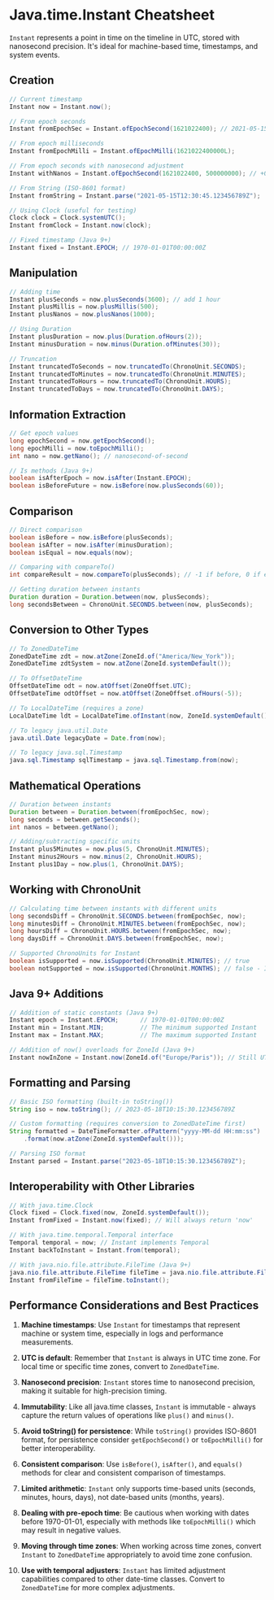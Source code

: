 # Java.time.Instant Cheatsheet

`Instant` represents a point in time on the timeline in UTC, stored with nanosecond precision. It's ideal for machine-based time, timestamps, and system events.

## Creation

```java
// Current timestamp
Instant now = Instant.now();

// From epoch seconds
Instant fromEpochSec = Instant.ofEpochSecond(1621022400); // 2021-05-15T00:00:00Z

// From epoch milliseconds
Instant fromEpochMilli = Instant.ofEpochMilli(1621022400000L);

// From epoch seconds with nanosecond adjustment
Instant withNanos = Instant.ofEpochSecond(1621022400, 500000000); // +0.5 seconds

// From String (ISO-8601 format)
Instant fromString = Instant.parse("2021-05-15T12:30:45.123456789Z");

// Using Clock (useful for testing)
Clock clock = Clock.systemUTC();
Instant fromClock = Instant.now(clock);

// Fixed timestamp (Java 9+)
Instant fixed = Instant.EPOCH; // 1970-01-01T00:00:00Z
```

## Manipulation

```java
// Adding time
Instant plusSeconds = now.plusSeconds(3600); // add 1 hour
Instant plusMillis = now.plusMillis(500);
Instant plusNanos = now.plusNanos(1000);

// Using Duration
Instant plusDuration = now.plus(Duration.ofHours(2));
Instant minusDuration = now.minus(Duration.ofMinutes(30));

// Truncation
Instant truncatedToSeconds = now.truncatedTo(ChronoUnit.SECONDS);
Instant truncatedToMinutes = now.truncatedTo(ChronoUnit.MINUTES);
Instant truncatedToHours = now.truncatedTo(ChronoUnit.HOURS);
Instant truncatedToDays = now.truncatedTo(ChronoUnit.DAYS);
```

## Information Extraction

```java
// Get epoch values
long epochSecond = now.getEpochSecond();
long epochMilli = now.toEpochMilli();
int nano = now.getNano(); // nanosecond-of-second

// Is methods (Java 9+)
boolean isAfterEpoch = now.isAfter(Instant.EPOCH);
boolean isBeforeFuture = now.isBefore(now.plusSeconds(60));
```

## Comparison

```java
// Direct comparison
boolean isBefore = now.isBefore(plusSeconds);
boolean isAfter = now.isAfter(minusDuration);
boolean isEqual = now.equals(now);

// Comparing with compareTo()
int compareResult = now.compareTo(plusSeconds); // -1 if before, 0 if equal, 1 if after

// Getting duration between instants
Duration duration = Duration.between(now, plusSeconds);
long secondsBetween = ChronoUnit.SECONDS.between(now, plusSeconds);
```

## Conversion to Other Types

```java
// To ZonedDateTime
ZonedDateTime zdt = now.atZone(ZoneId.of("America/New_York"));
ZonedDateTime zdtSystem = now.atZone(ZoneId.systemDefault());

// To OffsetDateTime
OffsetDateTime odt = now.atOffset(ZoneOffset.UTC);
OffsetDateTime odtOffset = now.atOffset(ZoneOffset.ofHours(-5));

// To LocalDateTime (requires a zone)
LocalDateTime ldt = LocalDateTime.ofInstant(now, ZoneId.systemDefault());

// To legacy java.util.Date
java.util.Date legacyDate = Date.from(now);

// To legacy java.sql.Timestamp
java.sql.Timestamp sqlTimestamp = java.sql.Timestamp.from(now);
```

## Mathematical Operations

```java
// Duration between instants
Duration between = Duration.between(fromEpochSec, now);
long seconds = between.getSeconds();
int nanos = between.getNano();

// Adding/subtracting specific units
Instant plus5Minutes = now.plus(5, ChronoUnit.MINUTES);
Instant minus2Hours = now.minus(2, ChronoUnit.HOURS);
Instant plus1Day = now.plus(1, ChronoUnit.DAYS);
```

## Working with ChronoUnit

```java
// Calculating time between instants with different units
long secondsDiff = ChronoUnit.SECONDS.between(fromEpochSec, now);
long minutesDiff = ChronoUnit.MINUTES.between(fromEpochSec, now);
long hoursDiff = ChronoUnit.HOURS.between(fromEpochSec, now);
long daysDiff = ChronoUnit.DAYS.between(fromEpochSec, now);

// Supported ChronoUnits for Instant
boolean isSupported = now.isSupported(ChronoUnit.MINUTES); // true
boolean notSupported = now.isSupported(ChronoUnit.MONTHS); // false - Instant doesn't support date-based units
```

## Java 9+ Additions

```java
// Addition of static constants (Java 9+)
Instant epoch = Instant.EPOCH;      // 1970-01-01T00:00:00Z
Instant min = Instant.MIN;          // The minimum supported Instant
Instant max = Instant.MAX;          // The maximum supported Instant

// Addition of now() overloads for ZoneId (Java 9+)
Instant nowInZone = Instant.now(ZoneId.of("Europe/Paris")); // Still UTC, just uses the zone's clock
```

## Formatting and Parsing

```java
// Basic ISO formatting (built-in toString())
String iso = now.toString(); // 2023-05-18T10:15:30.123456789Z

// Custom formatting (requires conversion to ZonedDateTime first)
String formatted = DateTimeFormatter.ofPattern("yyyy-MM-dd HH:mm:ss")
    .format(now.atZone(ZoneId.systemDefault()));

// Parsing ISO format
Instant parsed = Instant.parse("2023-05-18T10:15:30.123456789Z");
```

## Interoperability with Other Libraries

```java
// With java.time.Clock
Clock fixed = Clock.fixed(now, ZoneId.systemDefault());
Instant fromFixed = Instant.now(fixed); // Will always return 'now'

// With java.time.temporal.Temporal interface
Temporal temporal = now; // Instant implements Temporal
Instant backToInstant = Instant.from(temporal);

// With java.nio.file.attribute.FileTime (Java 9+)
java.nio.file.attribute.FileTime fileTime = java.nio.file.attribute.FileTime.from(now);
Instant fromFileTime = fileTime.toInstant();
```

## Performance Considerations and Best Practices

1. **Machine timestamps**: Use `Instant` for timestamps that represent machine or system time, especially in logs and performance measurements.

2. **UTC is default**: Remember that `Instant` is always in UTC time zone. For local time or specific time zones, convert to `ZonedDateTime`.

3. **Nanosecond precision**: `Instant` stores time to nanosecond precision, making it suitable for high-precision timing.

4. **Immutability**: Like all java.time classes, `Instant` is immutable - always capture the return values of operations like `plus()` and `minus()`.

5. **Avoid toString() for persistence**: While `toString()` provides ISO-8601 format, for persistence consider `getEpochSecond()` or `toEpochMilli()` for better interoperability.

6. **Consistent comparison**: Use `isBefore()`, `isAfter()`, and `equals()` methods for clear and consistent comparison of timestamps.

7. **Limited arithmetic**: `Instant` only supports time-based units (seconds, minutes, hours, days), not date-based units (months, years).

8. **Dealing with pre-epoch time**: Be cautious when working with dates before 1970-01-01, especially with methods like `toEpochMilli()` which may result in negative values.

9. **Moving through time zones**: When working across time zones, convert `Instant` to `ZonedDateTime` appropriately to avoid time zone confusion.

10. **Use with temporal adjusters**: `Instant` has limited adjustment capabilities compared to other date-time classes. Convert to `ZonedDateTime` for more complex adjustments.
